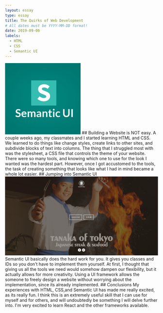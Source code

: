 ```yaml
---
layout: essay
type: essay
title: The Quirks of Web Development
# All dates must be YYYY-MM-DD format!
date: 2019-09-06
labels:
  - HTML
  - CSS
  - Semantic UI
---
```


<img class="ui tiny left circular floated image" src="../images/semanticui1.png">
## Building a Website is NOT easy.
A couple weeks ago, my classmates and I started learning HTML and CSS. We learned to do things like change styles, create links to other sites, and subdivide blocks of text into columns. The thing that I struggled most with was the stylesheet, a CSS file that controls the theme of your website. There were so many tools, and knowing which one to use for the look I wanted was the hardest part. However, once I got accustomed to the tools, the task of creating something that looks like what I had in mind became a whole lot easier. 
## Jumping into Semantic UI
<img class="ui small left circular floated image" src="../images/semanticui.PNG">
Semantic UI basically does the hard work for you. It gives you classes and IDs so you don't have to implement them yourself. At first, I thought that giving us all the tools we need would somehow dampen our flexibility, but it actually allows for more creativity. Using a UI framework allows the someone to freely design a website without worrying about the implementation, since its already implemented.
## Conclusions
My experiences with HTML, CSS,and Semantic UI has made me really excited, as its really fun. I think this is an extremely useful skill that I can use for myself and for others, and will undoubtedly be something I will delve further into. I'm very excited to learn React and the other frameworks available.
